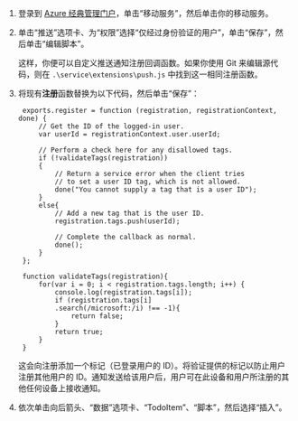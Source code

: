 
1. 登录到 [Azure 经典管理门户](https://manage.windowsazure.cn/)，单击“移动服务”，然后单击你的移动服务。

2. 单击“推送”选项卡、为“权限”选择“仅经过身份验证的用户”，单击“保存”，然后单击“编辑脚本”。
    
    这样，你便可以自定义推送通知注册回调函数。如果你使用 Git 来编辑源代码，则在 `.\service\extensions\push.js` 中找到这一相同注册函数。

3. 将现有**注册**函数替换为以下代码，然后单击“保存”：

        exports.register = function (registration, registrationContext, done) {   
            // Get the ID of the logged-in user.
            var userId = registrationContext.user.userId;    
            
            // Perform a check here for any disallowed tags.
            if (!validateTags(registration))
            {
                // Return a service error when the client tries 
                // to set a user ID tag, which is not allowed.		
                done("You cannot supply a tag that is a user ID");		
            }
            else{
                // Add a new tag that is the user ID.
                registration.tags.push(userId);
                
                // Complete the callback as normal.
                done();
            }
        };
        
        function validateTags(registration){
            for(var i = 0; i < registration.tags.length; i++) { 
                console.log(registration.tags[i]);           
                if (registration.tags[i]
                .search(/microsoft:/i) !== -1){
                    return false;
                }
                return true;
            }
        }

    这会向注册添加一个标记（已登录用户的 ID）。将验证提供的标记以防止用户注册其他用户的 ID。通知发送给该用户后，用户可在此设备和用户所注册的其他任何设备上接收通知。

4. 依次单击向后箭头、“数据”选项卡、“TodoItem”、“脚本”，然后选择“插入”。

<!---HONumber=Mooncake_0118_2016-->